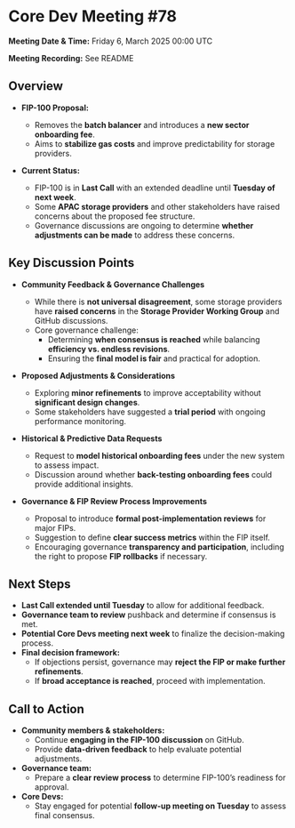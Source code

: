 # Core Dev Meeting #78 

**Meeting Date & Time:** Friday 6, March 2025 00:00 UTC

**Meeting Recording:** See README
## Overview
- **FIP-100 Proposal:**  
  - Removes the **batch balancer** and introduces a **new sector onboarding fee**.
  - Aims to **stabilize gas costs** and improve predictability for storage providers.

- **Current Status:**  
  - FIP-100 is in **Last Call** with an extended deadline until **Tuesday of next week**.
  - Some **APAC storage providers** and other stakeholders have raised concerns about the proposed fee structure.
  - Governance discussions are ongoing to determine **whether adjustments can be made** to address these concerns.

## Key Discussion Points
- **Community Feedback & Governance Challenges**  
  - While there is **not universal disagreement**, some storage providers have **raised concerns** in the **Storage Provider Working Group** and GitHub discussions.
  - Core governance challenge:  
    - Determining **when consensus is reached** while balancing **efficiency vs. endless revisions**.
    - Ensuring the **final model is fair** and practical for adoption.

- **Proposed Adjustments & Considerations**  
  - Exploring **minor refinements** to improve acceptability without **significant design changes**.
  - Some stakeholders have suggested a **trial period** with ongoing performance monitoring.

- **Historical & Predictive Data Requests**  
  - Request to **model historical onboarding fees** under the new system to assess impact.
  - Discussion around whether **back-testing onboarding fees** could provide additional insights.

- **Governance & FIP Review Process Improvements**  
  - Proposal to introduce **formal post-implementation reviews** for major FIPs.
  - Suggestion to define **clear success metrics** within the FIP itself.
  - Encouraging governance **transparency and participation**, including the right to propose **FIP rollbacks** if necessary.

## Next Steps
- **Last Call extended until Tuesday** to allow for additional feedback.
- **Governance team to review** pushback and determine if consensus is met.
- **Potential Core Devs meeting next week** to finalize the decision-making process.
- **Final decision framework:**  
  - If objections persist, governance may **reject the FIP or make further refinements**.
  - If **broad acceptance is reached**, proceed with implementation.

## Call to Action
- **Community members & stakeholders:**  
  - Continue **engaging in the FIP-100 discussion** on GitHub.
  - Provide **data-driven feedback** to help evaluate potential adjustments.
- **Governance team:**  
  - Prepare a **clear review process** to determine FIP-100’s readiness for approval.
- **Core Devs:**  
  - Stay engaged for potential **follow-up meeting on Tuesday** to assess final consensus.
